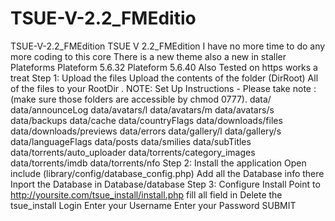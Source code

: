 # TSUE-V-2.2_FMEditio
TSUE-V-2.2_FMEdition TSUE V 2.2_FMEdition  I have no more time to do any more coding to this core  There is a new theme also a new in staller   Plateforms  Plateform 5.6.32  Plateform 5.6.40  Also Tested on https works a treat   Step 1: Upload the files  Upload the contents of the folder (DirRoot) All of the files to your RootDir .   NOTE: Set Up Instructions - Please take note : (make sure those folders are accessible by chmod 0777).   data/   data/announceLog   data/avatars/l   data/avatars/m   data/avatars/s   data/backups   data/cache   data/countryFlags   data/downloads/files   data/downloads/previews   data/errors   data/gallery/l   data/gallery/s   data/languageFlags   data/posts   data/smilies   data/subTitles   data/torrents/auto_uploader   data/torrents/category_images   data/torrents/imdb   data/torrents/nfo   Step 2: Install the application  Open include (library/config/database_config.php) Add all the Database info there   Inport the Database in Database/database   Step 3: Configure  Install  Point to http://yoursite.com/tsue_install/install.php  fill all field in  Delete the tsue_install  Login  Enter your Username  Enter your Password  SUBMIT
